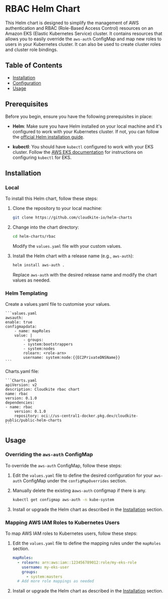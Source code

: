 # RBAC Helm Chart

This Helm chart is designed to simplify the management of AWS authentication and RBAC (Role-Based Access Control) resources on an Amazon EKS (Elastic Kubernetes Service) cluster. It contains resources that allows you to easily override the `aws-auth` ConfigMap and map new roles to users in your Kubernetes cluster. It can also be used to create cluster roles and cluster role bindings.

## Table of Contents

- [Installation](#installation)
- [Configuration](#configuration)
- [Usage](#usage)

## Prerequisites

Before you begin, ensure you have the following prerequisites in place:

- **Helm**: Make sure you have Helm installed on your local machine and it's configured to work with your Kubernetes cluster. If not, you can follow the [official Helm installation guide](https://helm.sh/docs/intro/install/).

- **kubectl**: You should have `kubectl` configured to work with your EKS cluster. Follow the [AWS EKS documentation](https://docs.aws.amazon.com/eks/latest/userguide/create-kubeconfig.html) for instructions on configuring `kubectl` for EKS.

## Installation

### Local
To install this Helm chart, follow these steps:

1. Clone the repository to your local machine:

    ```sh
    git clone https://github.com/cloudkite-io/helm-charts
    ```

2. Change into the chart directory:

    ```sh
    cd helm-charts/rbac
    ```
   Modify the `values.yaml` file with your custom values.

3. Install the Helm chart with a release name (e.g., `aws-auth`):

    ```sh
    helm install aws-auth .
    ```

   Replace `aws-auth` with the desired release name and modify the chart values as needed.

### Helm Templating
Create a values.yaml file to customise your values.

    ```values.yaml
    awsauth:
    enable: true
    configmapdata:
        - name: mapRoles
        value: |
            - groups:
            - system:bootstrappers
            - system:nodes
            rolearn: <role-arn>
            username: system:node:{{EC2PrivateDNSName}}
    ```

Charts.yaml file:

    ```Charts.yaml
    apiVersion: v2
    description: Cloudkite rbac chart
    name: rbac
    version: 0.1.0
    dependencies:
    - name: rbac
        version: 0.1.0
        repository: oci://us-central1-docker.pkg.dev/cloudkite-public/public-helm-charts
    ```

## Usage

### Overriding the `aws-auth` ConfigMap

To override the `aws-auth` ConfigMap, follow these steps:

1. Edit the `values.yaml` file to define the desired configuration for your `aws-auth` ConfigMap under the `configMapOverrides` section.

2. Manually delete the existing a`aws-auth` configmap if there is any.

    ```sh
    kubectl get configmap aws-auth -n kube-system
    ```

3. Install or upgrade the Helm chart as described in the [Installation](#installation) section.

### Mapping AWS IAM Roles to Kubernetes Users

To map AWS IAM roles to Kubernetes users, follow these steps:

1. Edit the `values.yaml` file to define the mapping rules under the `mapRoles` section.

    ```yaml
    mapRoles:
      - rolearn: arn:aws:iam::123456789012:role/my-eks-role
        username: my-eks-user
        groups:
          - system:masters
      # Add more role mappings as needed
    ```

2. Install or upgrade the Helm chart as described in the [Installation](#installation) section.